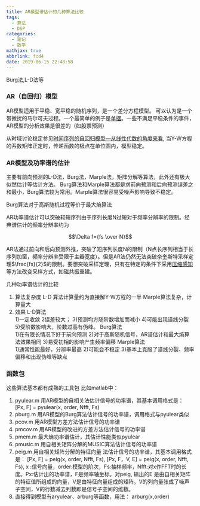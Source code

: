 ```yaml
---
title: AR模型谱估计的几种算法比较
tags:
  - 算法
  - DSP
categories:
  - 笔记
  - 数学
mathjax: true
abbrlink: fcd4
date: 2019-06-15 22:48:58
---
```

Burg法,L-D法等
<!-- more -->
### AR（自回归）模型

AR模型适用于平稳、宽平稳的随机序列，是一个差分方程模型。
可以认为是一个带微扰的马尔可夫过程。一个最简单的例子是[单摆](https://www.cnblogs.com/super-zhang-828/p/7106970.html)。一些不满足平稳条件的事件，AR模型的分析效果是很差的（如股票预测）

从时域讨论稳定参见[时间序列的自回归模型—从线性代数的角度来看](https://zhuanlan.zhihu.com/p/35093835), 当Y-W方程的系数矩阵正定时，传递函数的极点在单位圆内，模型稳定。

### AR模型及功率谱的估计

主要有前向预测的L-D法，Burg法，Marple法，矩阵分解等算法，此外还有极大似然估计等估计方法。
Burg算法和Marple算法都是求前向预测和后向预测误差之和最小，Burg算法较为常用。Marple算法很容易受噪声影响导致不稳定。

Burg算法对于高斯随机过程等价于最大熵算法

AR功率谱估计可以突破较短序列由于序列长度N过短对于频率分辨率的限制。经典谱估计的频率分辨率约为

$$\Delta f={fs \over N}$$

AR法通过前向和后向预测外推，突破了短序列长度N的限制（N点长序列相当于长序列加窗，频率分辨率受限于主瓣宽度）。但是AR法仍然无法突破奈奎斯特采样定理$\frac{fs}{2}$的限制。要想突破采样定理，只有在特定的条件下采用[压缩感知](https://zhuanlan.zhihu.com/p/22445302)等方法改变采样方式，如磁共振重建。

几种功率谱估计的比较

1. 算法复杂度
    L-D 算法计算量约为直接解Y-W方程的一半
    Marple算法复杂，计算量大
2. 效果
    L-D算法  
    1)一定收敛
    2误差较大；
    3)预测均方随阶数增加而减小
    4)可能出现谱线分裂
    5)受阶数影响大，阶数过高有伪峰。
    Burg算法  
    1)在有限长情况下好于前向预测
    2)对于高斯随机信号，AR谱估计和最大熵算法效果相同
    3)易受初相的影响产生频率偏移
    Marple算法  
    1)通常性能最好，分辨率最高
    2)可能会不稳定
    3)基本上克服了谱线分裂、频率偏移和出现伪峰等缺点

### 函数包

这些算法基本都有成熟的工具包
比如matlab中：

1. pyulear.m  用AR模型的自相关法估计信号的功率谱，其基本调用格式是：
[Px,  F] = pyulear(x, order, Nfft, Fs)
2. pburg.m  用AR模型的Burg算法估计信号的功率谱，调用格式与pyulear类似
3. pcov.m  用AR模型方差方法估计信号的功率谱
4. pmcov.m  用AR模型的改进的方差方法估计信号的功率谱
5. pmem.m  最大熵功率谱估计，其估计性能类似pyulear
6. pmusic.m  用自相关矩阵分解的MUSIC算法估计信号的功率谱
7. peig.m  用自相关矩阵分解的特征向量
   法估计信号的功率谱，其基本调用格式是：
[Px,  F] = peig(x, order, Nfft, Fs), 
[Px, F，V, E] = peig(x, order, Nfft, Fs),
x :信号向量，order:模型的阶次，Fs:抽样频率，Nfft:对x作FFT时的长度。Px:估计出的功率谱，F是频率轴坐标。对peig, 输出的E 是由自相关矩阵的特征值所组成的向量，V是由特征向量组成的矩阵。V的列向量张成了噪声子空间，V的行数减去列数即是信号子空间的维数。
8. 直接得到模型有aryulear、arburg等函数，用法：
arburg(x,order)
